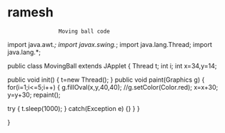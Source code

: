 # ramesh   


                    Moving ball code


import java.awt.*;
import javax.swing.*;
import java.lang.Thread;
import java.lang.*;
 
public class MovingBall extends JApplet
{
Thread t;
int i;
int x=34,y=14;
 
public void init()
{
t=new Thread();
}
public void paint(Graphics g)
{
for(i=1;i<=5;i++)
{
g.fillOval(x,y,40,40);
//g.setColor(Color.red);
x=x+30;
y=y+30;
repaint();
 
try
{
t.sleep(1000);
}
catch(Exception e)
{}
}
}
 
 
}
